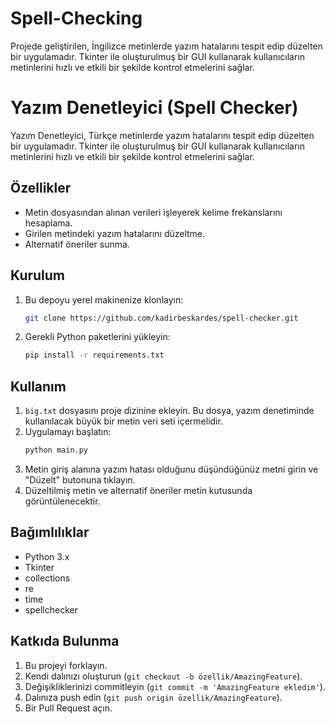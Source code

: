 # Spell-Checking
Projede geliştirilen, İngilizce metinlerde yazım hatalarını tespit edip düzelten bir uygulamadır. Tkinter ile oluşturulmuş bir GUI kullanarak kullanıcıların metinlerini hızlı ve etkili bir şekilde kontrol etmelerini sağlar.

# Yazım Denetleyici (Spell Checker)

Yazım Denetleyici, Türkçe metinlerde yazım hatalarını tespit edip düzelten bir uygulamadır. Tkinter ile oluşturulmuş bir GUI kullanarak kullanıcıların metinlerini hızlı ve etkili bir şekilde kontrol etmelerini sağlar.

## Özellikler

- Metin dosyasından alınan verileri işleyerek kelime frekanslarını hesaplama.
- Girilen metindeki yazım hatalarını düzeltme.
- Alternatif öneriler sunma.

## Kurulum

1. Bu depoyu yerel makinenize klonlayın:
    ```bash
    git clone https://github.com/kadirbeskardes/spell-checker.git
    ```
2. Gerekli Python paketlerini yükleyin:
    ```bash
    pip install -r requirements.txt
    ```

## Kullanım

1. `big.txt` dosyasını proje dizinine ekleyin. Bu dosya, yazım denetiminde kullanılacak büyük bir metin veri seti içermelidir.
2. Uygulamayı başlatın:
    ```bash
    python main.py
    ```
3. Metin giriş alanına yazım hatası olduğunu düşündüğünüz metni girin ve "Düzelt" butonuna tıklayın.
4. Düzeltilmiş metin ve alternatif öneriler metin kutusunda görüntülenecektir.

## Bağımlılıklar

- Python 3.x
- Tkinter
- collections
- re
- time
- spellchecker

## Katkıda Bulunma

1. Bu projeyi forklayın.
2. Kendi dalınızı oluşturun (`git checkout -b özellik/AmazingFeature`).
3. Değişikliklerinizi commitleyin (`git commit -m 'AmazingFeature ekledim'`).
4. Dalınıza push edin (`git push origin özellik/AmazingFeature`).
5. Bir Pull Request açın.
